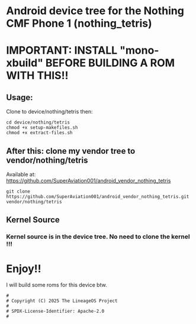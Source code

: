 # Android device tree for the Nothing CMF Phone 1 (nothing_tetris) 
# IMPORTANT: INSTALL "mono-xbuild" BEFORE BUILDING A ROM WITH THIS!!
## Usage:
Clone to device/nothing/tetris
then:

```
cd device/nothing/tetris
chmod +x setup-makefiles.sh
chmod +x extract-files.sh

```
## After this: clone my vendor tree to vendor/nothing/tetris
Available at: https://github.com/SuperAviation001/android_vendor_nothing_tetris

```
git clone https://github.com/SuperAviation001/android_vendor_nothing_tetris.git vendor/nothing/tetris
```

## Kernel Source
### Kernel source is in the device tree. No need to clone the kernel !!!

# Enjoy!!
I will build some roms for this device btw.
```
#
# Copyright (C) 2025 The LineageOS Project
#
# SPDX-License-Identifier: Apache-2.0
#
```
